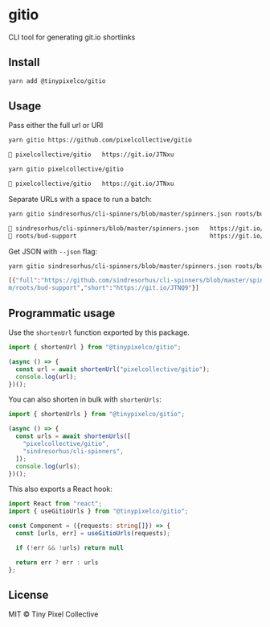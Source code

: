 # gitio

CLI tool for generating git.io shortlinks

## Install

```sh
yarn add @tinypixelco/gitio
```

## Usage

Pass either the full url or URI

```sh
yarn gitio https://github.com/pixelcollective/gitio

🔗 pixelcollective/gitio   https://git.io/JTNxu
```

```sh
yarn gitio pixelcollective/gitio

🔗 pixelcollective/gitio   https://git.io/JTNxu
```

Separate URLs with a space to run a batch:

```sh
yarn gitio sindresorhus/cli-spinners/blob/master/spinners.json roots/bud-support

🔗 sindresorhus/cli-spinners/blob/master/spinners.json   https://git.io/JTN9G
🔗 roots/bud-support                                     https://git.io/JTNQ9
```

Get JSON with `--json` flag:

```sh
yarn gitio sindresorhus/cli-spinners/blob/master/spinners.json roots/bud-support --json

[{"full":"https://github.com/sindresorhus/cli-spinners/blob/master/spinners.json","short":"https://git.io/JTN9G"},{"full":"https://github.co
m/roots/bud-support","short":"https://git.io/JTNQ9"}]
```

## Programmatic usage

Use the `shortenUrl` function exported by this package.

```ts
import { shortenUrl } from "@tinypixelco/gitio";

(async () => {
  const url = await shortenUrl("pixelcollective/gitio");
  console.log(url);
})();
```

You can also shorten in bulk with `shortenUrls`:

```ts
import { shortenUrls } from "@tinypixelco/gitio";

(async () => {
  const urls = await shortenUrls([
    "pixelcollective/gitio",
    "sindresorhus/cli-spinners",
  ]);
  console.log(urls);
})();
```

This also exports a React hook:

```ts
import React from "react";
import { useGitioUrls } from "@tinypixelco/gitio";

const Component = ({requests: string[]}) => {
  const [urls, err] = useGitioUrls(requests);

  if (!err && !urls) return null

  return err ? err : urls
};
```

## License

MIT © Tiny Pixel Collective
